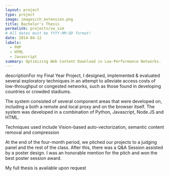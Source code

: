 ```yaml
---
layout: project
type: project
image: images/ch_extension.png
title: Bachelor's Thesis
permalink: projects/sw_sim
# All dates must be YYYY-MM-DD format!
date: 2014-04-12
labels:
  - PHP
  - HTML
  - Javascript
summary: Optimizing Web Content Download in Low-Performance Networks.
---
```


descriptionFor my Final Year Project, I designed, implemented & evaluated several exploratory techniques in an attempt to alleviate access costs of low-throughput or congested networks, such as those found in developing countries or crowded stadiums.

The system consisted of several component areas that were developed on, including a both a remote and local proxy and on the browser itself. The system was developed in a combination of Python, Javascript, Node.JS and HTML.

Techniques used include Vision-based auto-vectorization, semantic content removal and compression

At the end of the four-month period, we pitched our projects to a judging panel and the rest of the class. After this, there was a Q&A Session assisted by a poster design. I was an honorable mention for the pitch and won the best poster session award.

My full thesis is available upon request
